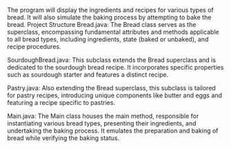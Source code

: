 The program will display the ingredients and recipes for various types of bread. It will also simulate the baking process by attempting to bake the bread.
Project Structure
Bread.java: The Bread class serves as the superclass, encompassing fundamental attributes and methods applicable to all bread types, including ingredients, state (baked or unbaked), and recipe procedures.

SourdoughBread.java: This subclass extends the Bread superclass and is dedicated to the sourdough bread recipe. It incorporates specific properties such as sourdough starter and features a distinct recipe.

Pastry.java: Also extending the Bread superclass, this subclass is tailored for pastry recipes, introducing unique components like butter and eggs and featuring a recipe specific to pastries.

Main.java: The Main class houses the main method, responsible for instantiating various bread types, presenting their ingredients, and undertaking the baking process. It emulates the preparation and baking of bread while verifying the baking status.
